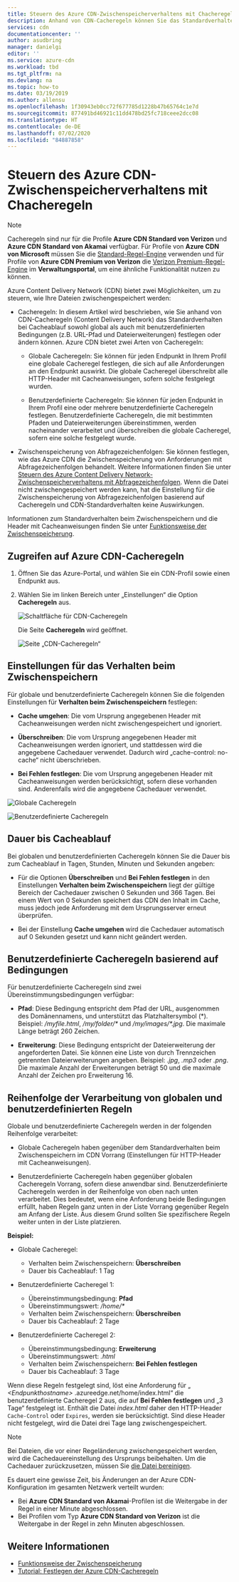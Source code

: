 ```yaml
---
title: Steuern des Azure CDN-Zwischenspeicherverhaltens mit Chacheregeln | Microsoft-Dokumentation
description: Anhand von CDN-Cacheregeln können Sie das Standardverhalten bei Cacheablauf sowohl global als auch mit Bedingungen (z.B. URL-Pfad und Dateierweiterungen) festlegen oder ändern.
services: cdn
documentationcenter: ''
author: asudbring
manager: danielgi
editor: ''
ms.service: azure-cdn
ms.workload: tbd
ms.tgt_pltfrm: na
ms.devlang: na
ms.topic: how-to
ms.date: 03/19/2019
ms.author: allensu
ms.openlocfilehash: 1f30943eb0cc72f677785d1228b47b65764c1e7d
ms.sourcegitcommit: 877491bd46921c11dd478bd25fc718ceee2dcc08
ms.translationtype: HT
ms.contentlocale: de-DE
ms.lasthandoff: 07/02/2020
ms.locfileid: "84887858"
---
```

# <a name="control-azure-cdn-caching-behavior-with-caching-rules"></a>Steuern des Azure CDN-Zwischenspeicherverhaltens mit Chacheregeln

> [!NOTE] 
> Cacheregeln sind nur für die Profile **Azure CDN Standard von Verizon** und **Azure CDN Standard von Akamai** verfügbar. Für Profile von **Azure CDN von Microsoft** müssen Sie die [Standard-Regel-Engine](cdn-standard-rules-engine-reference.md) verwenden und für Profile von **Azure CDN Premium von Verizon** die [Verizon Premium-Regel-Engine](cdn-rules-engine.md) im **Verwaltungsportal**, um eine ähnliche Funktionalität nutzen zu können.
 
Azure Content Delivery Network (CDN) bietet zwei Möglichkeiten, um zu steuern, wie Ihre Dateien zwischengespeichert werden: 

- Cacheregeln: In diesem Artikel wird beschrieben, wie Sie anhand von CDN-Cacheregeln (Content Delivery Network) das Standardverhalten bei Cacheablauf sowohl global als auch mit benutzerdefinierten Bedingungen (z.B. URL-Pfad und Dateierweiterungen) festlegen oder ändern können. Azure CDN bietet zwei Arten von Cacheregeln:

   - Globale Cacheregeln: Sie können für jeden Endpunkt in Ihrem Profil eine globale Cacheregel festlegen, die sich auf alle Anforderungen an den Endpunkt auswirkt. Die globale Cacheregel überschreibt alle HTTP-Header mit Cacheanweisungen, sofern solche festgelegt wurden.

   - Benutzerdefinierte Cacheregeln: Sie können für jeden Endpunkt in Ihrem Profil eine oder mehrere benutzerdefinierte Cacheregeln festlegen. Benutzerdefinierte Cacheregeln, die mit bestimmten Pfaden und Dateierweiterungen übereinstimmen, werden nacheinander verarbeitet und überschreiben die globale Cacheregel, sofern eine solche festgelegt wurde. 

- Zwischenspeicherung von Abfragezeichenfolgen: Sie können festlegen, wie das Azure CDN die Zwischenspeicherung von Anforderungen mit Abfragezeichenfolgen behandelt. Weitere Informationen finden Sie unter [Steuern des Azure Content Delivery Network-Zwischenspeicherverhaltens mit Abfragezeichenfolgen](cdn-query-string.md). Wenn die Datei nicht zwischengespeichert werden kann, hat die Einstellung für die Zwischenspeicherung von Abfragezeichenfolgen basierend auf Cacheregeln und CDN-Standardverhalten keine Auswirkungen.

Informationen zum Standardverhalten beim Zwischenspeichern und die Header mit Cacheanweisungen finden Sie unter [Funktionsweise der Zwischenspeicherung](cdn-how-caching-works.md). 


## <a name="accessing-azure-cdn-caching-rules"></a>Zugreifen auf Azure CDN-Cacheregeln

1. Öffnen Sie das Azure-Portal, und wählen Sie ein CDN-Profil sowie einen Endpunkt aus.

2. Wählen Sie im linken Bereich unter „Einstellungen“ die Option **Cacheregeln** aus.

   ![Schaltfläche für CDN-Cacheregeln](./media/cdn-caching-rules/cdn-caching-rules-btn.png)

   Die Seite **Cacheregeln** wird geöffnet.

   ![Seite „CDN-Cacheregeln“](./media/cdn-caching-rules/cdn-caching-rules-page.png)


## <a name="caching-behavior-settings"></a>Einstellungen für das Verhalten beim Zwischenspeichern
Für globale und benutzerdefinierte Cacheregeln können Sie die folgenden Einstellungen für **Verhalten beim Zwischenspeichern** festlegen:

- **Cache umgehen**: Die vom Ursprung angegebenen Header mit Cacheanweisungen werden nicht zwischengespeichert und ignoriert.

- **Überschreiben**: Die vom Ursprung angegebenen Header mit Cacheanweisungen werden ignoriert, und stattdessen wird die angegebene Cachedauer verwendet. Dadurch wird „cache-control: no-cache“ nicht überschrieben.

- **Bei Fehlen festlegen**: Die vom Ursprung angegebenen Header mit Cacheanweisungen werden berücksichtigt, sofern diese vorhanden sind. Anderenfalls wird die angegebene Cachedauer verwendet.

![Globale Cacheregeln](./media/cdn-caching-rules/cdn-global-caching-rules.png)

![Benutzerdefinierte Cacheregeln](./media/cdn-caching-rules/cdn-custom-caching-rules.png)

## <a name="cache-expiration-duration"></a>Dauer bis Cacheablauf
Bei globalen und benutzerdefinierten Cacheregeln können Sie die Dauer bis zum Cacheablauf in Tagen, Stunden, Minuten und Sekunden angeben:

- Für die Optionen **Überschreiben** und **Bei Fehlen festlegen** in den Einstellungen **Verhalten beim Zwischenspeichern** liegt der gültige Bereich der Cachedauer zwischen 0 Sekunden und 366 Tagen. Bei einem Wert von 0 Sekunden speichert das CDN den Inhalt im Cache, muss jedoch jede Anforderung mit dem Ursprungsserver erneut überprüfen.

- Bei der Einstellung **Cache umgehen** wird die Cachedauer automatisch auf 0 Sekunden gesetzt und kann nicht geändert werden.

## <a name="custom-caching-rules-match-conditions"></a>Benutzerdefinierte Cacheregeln basierend auf Bedingungen

Für benutzerdefinierte Cacheregeln sind zwei Übereinstimmungsbedingungen verfügbar:
 
- **Pfad**: Diese Bedingung entspricht dem Pfad der URL, ausgenommen des Domänennamens, und unterstützt das Platzhaltersymbol (\*). Beispiel: _/myfile.html_, _/my/folder/*_ und _/my/images/*.jpg_. Die maximale Länge beträgt 260 Zeichen.

- **Erweiterung**: Diese Bedingung entspricht der Dateierweiterung der angeforderten Datei. Sie können eine Liste von durch Trennzeichen getrennten Dateierweiterungen angeben. Beispiel: _.jpg_, _.mp3_ oder _.png_. Die maximale Anzahl der Erweiterungen beträgt 50 und die maximale Anzahl der Zeichen pro Erweiterung 16. 

## <a name="global-and-custom-rule-processing-order"></a>Reihenfolge der Verarbeitung von globalen und benutzerdefinierten Regeln
Globale und benutzerdefinierte Cacheregeln werden in der folgenden Reihenfolge verarbeitet:

- Globale Cacheregeln haben gegenüber dem Standardverhalten beim Zwischenspeichern im CDN Vorrang (Einstellungen für HTTP-Header mit Cacheanweisungen). 

- Benutzerdefinierte Cacheregeln haben gegenüber globalen Cacheregeln Vorrang, sofern diese anwendbar sind. Benutzerdefinierte Cacheregeln werden in der Reihenfolge von oben nach unten verarbeitet. Dies bedeutet, wenn eine Anforderung beide Bedingungen erfüllt, haben Regeln ganz unten in der Liste Vorrang gegenüber Regeln am Anfang der Liste. Aus diesem Grund sollten Sie spezifischere Regeln weiter unten in der Liste platzieren.

**Beispiel:**
- Globale Cacheregel: 
   - Verhalten beim Zwischenspeichern: **Überschreiben**
   - Dauer bis Cacheablauf: 1 Tag

- Benutzerdefinierte Cacheregel 1:
   - Übereinstimmungsbedingung: **Pfad**
   - Übereinstimmungswert: _/home/*_
   - Verhalten beim Zwischenspeichern: **Überschreiben**
   - Dauer bis Cacheablauf: 2 Tage

- Benutzerdefinierte Cacheregel 2:
   - Übereinstimmungsbedingung: **Erweiterung**
   - Übereinstimmungswert: _.html_
   - Verhalten beim Zwischenspeichern: **Bei Fehlen festlegen**
   - Dauer bis Cacheablauf: 3 Tage

Wenn diese Regeln festgelegt sind, löst eine Anforderung für „ _&lt;Endpunkthostname&gt;_ .azureedge.net/home/index.html“ die benutzerdefinierte Cacheregel 2 aus, die auf **Bei Fehlen festlegen** und „3 Tage“ festgelegt ist. Enthält die Datei *index.html* daher den HTTP-Header `Cache-Control` oder `Expires`, werden sie berücksichtigt. Sind diese Header nicht festgelegt, wird die Datei drei Tage lang zwischengespeichert.

> [!NOTE] 
> Bei Dateien, die vor einer Regeländerung zwischengespeichert werden, wird die Cachedauereinstellung des Ursprungs beibehalten. Um die Cachedauer zurückzusetzen, müssen Sie [die Datei bereinigen](cdn-purge-endpoint.md). 
>
> Es dauert eine gewisse Zeit, bis Änderungen an der Azure CDN-Konfiguration im gesamten Netzwerk verteilt wurden: 
> - Bei **Azure CDN Standard von Akamai**-Profilen ist die Weitergabe in der Regel in einer Minute abgeschlossen. 
> - Bei Profilen vom Typ **Azure CDN Standard von Verizon** ist die Weitergabe in der Regel in zehn Minuten abgeschlossen.  
>

## <a name="see-also"></a>Weitere Informationen

- [Funktionsweise der Zwischenspeicherung](cdn-how-caching-works.md)
- [Tutorial: Festlegen der Azure CDN-Cacheregeln](cdn-caching-rules-tutorial.md)
